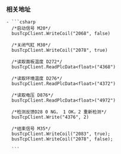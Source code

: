 ### 相关地址
	- ```csharp
	  /*启动信号 M20*/
	  busTcpClient.WriteCoil("2068", false)
	  
	  /*关闭气缸 M30*/
	  busTcpClient.WriteCoil("2078", true)
	  
	  /*读取面板温度 D272*/
	  busTcpClient.ReadPlcData<float>("4368")
	  
	  /*读取环境温度 D276*/
	  busTcpClient.ReadPlcData<float>("4372")
	  
	  /*读取电压 D876*/
	  busTcpClient.ReadPlcData<float>("4972")
	  
	  /*检测反馈D28 0 NG， 1 OK，2 重新检测*/
	  busTcpClient.Write("4376", 2)
	  
	  /*结束信号 M35*/
	  busTcpClient.WriteCoil("2083", true);
	  busTcpClient.WriteCoil("2078", false);
	  
	  ```